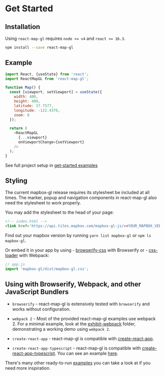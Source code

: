 # Get Started


## Installation

Using `react-map-gl` requires `node >= v4` and `react >= 16.3`.

```sh
npm install --save react-map-gl
```

## Example

```js
import React, {useState} from 'react';
import ReactMapGL from 'react-map-gl';

function Map() {
  const [viewport, setViewport] = useState({
    width: 400,
    height: 400,
    latitude: 37.7577,
    longitude: -122.4376,
    zoom: 8
  });

  return (
    <ReactMapGL
      {...viewport}
      onViewportChange={setViewport}
    />
  );
}
```

See full project setup in [get-started examples](https://github.com/uber/react-map-gl/tree/master/examples/get-started)

## Styling

The current mapbox-gl release requires its stylesheet be included at all times. The marker, popup and navigation components in react-map-gl also need the stylesheet to work properly.

You may add the stylesheet to the head of your page:
```html
<!-- index.html -->
<link href='https://api.tiles.mapbox.com/mapbox-gl-js/v<YOUR_MAPBOX_VERSION>/mapbox-gl.css' rel='stylesheet' />
```

Find out your mapbox version by running `yarn list mapbox-gl` or `npm ls mapbox-gl`.

Or embed it in your app by using - [browserify-css](https://www.npmjs.com/package/browserify-css)
with Browserify or - [css-loader](https://webpack.github.io/docs/stylesheets.html) with Webpack:

```js
// app.js
import 'mapbox-gl/dist/mapbox-gl.css';
```

## Using with Browserify, Webpack, and other JavaScript Bundlers

* `browserify` - react-map-gl is extensively tested with `browserify` and works without configuration.

* `webpack 2` - Most of the provided react-map-gl examples use webpack 2. For a minimal example, look at the [exhibit-webpack](https://github.com/uber/react-map-gl/tree/5.1-release/examples/exhibit-webpack) folder, demonstrating a working demo using `webpack 2`.

* `create-react-app` - react-map-gl is compatible with [create-react-app](https://github.com/facebook/create-react-app).

* `create-react-app-typescript` - react-map-gl is compatible with [create-react-app-typescript](https://github.com/wmonk/create-react-app-typescript). You can see an example [here](https://github.com/zackhsi/react-map-gl-typescript).

There's many other ready-to-run [examples](https://github.com/uber/react-map-gl/tree/5.1-release/examples) you can take a look at if you need more inspiration.
